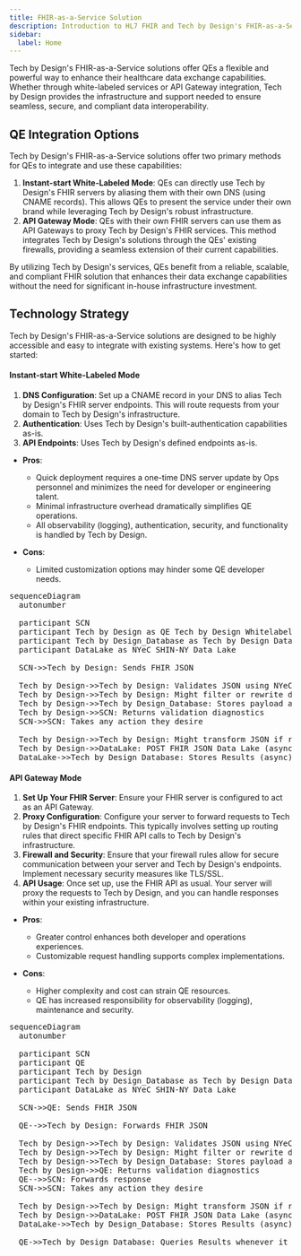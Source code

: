 ```yaml
---
title: FHIR-as-a-Service Solution
description: Introduction to HL7 FHIR and Tech by Design's FHIR-as-a-Service Solutions
sidebar:
  label: Home
---
```


Tech by Design's FHIR-as-a-Service solutions offer QEs a flexible and powerful way to
enhance their healthcare data exchange capabilities. Whether through
white-labeled services or API Gateway integration, Tech by Design provides the
infrastructure and support needed to ensure seamless, secure, and compliant data
interoperability.

## QE Integration Options

Tech by Design's FHIR-as-a-Service solutions offer two primary methods for QEs to
integrate and use these capabilities:

1. **Instant-start White-Labeled Mode**: QEs can directly use Tech by Design's FHIR servers by
   aliasing them with their own DNS (using CNAME records). This allows QEs to
   present the service under their own brand while leveraging Tech by Design's robust
   infrastructure.
2. **API Gateway Mode**: QEs with their own FHIR servers can use them as API
   Gateways to proxy Tech by Design's FHIR services. This method integrates Tech by Design's
   solutions through the QEs' existing firewalls, providing a seamless extension
   of their current capabilities.

By utilizing Tech by Design's services, QEs benefit from a reliable, scalable, and
compliant FHIR solution that enhances their data exchange capabilities without
the need for significant in-house infrastructure investment.

## Technology Strategy

Tech by Design's FHIR-as-a-Service solutions are designed to be highly accessible and
easy to integrate with existing systems. Here's how to get started:

#### Instant-start White-Labeled Mode

1. **DNS Configuration**: Set up a CNAME record in your DNS to alias Tech by Design's
   FHIR server endpoints. This will route requests from your domain to Tech by Design's
   infrastructure.
2. **Authentication**: Uses Tech by Design's built-authentication capabilities as-is.
3. **API Endpoints**: Uses Tech by Design's defined endpoints as-is.

- **Pros**:
  - Quick deployment requires a one-time DNS server update by Ops personnel and
    minimizes the need for developer or engineering talent.
  - Minimal infrastructure overhead dramatically simplifies QE operations.
  - All observability (logging), authentication, security, and functionality is
    handled by Tech by Design.

- **Cons**:
  - Limited customization options may hinder some QE developer needs.

<pre class="mermaid">
sequenceDiagram
  autonumber

  participant SCN
  participant Tech by Design as QE Tech by Design Whitelabel
  participant Tech by Design_Database as Tech by Design Database
  participant DataLake as NYeC SHIN-NY Data Lake

  SCN->>Tech by Design: Sends FHIR JSON
  
  Tech by Design->>Tech by Design: Validates JSON using NYeC SHIN-NY IG
  Tech by Design->>Tech by Design: Might filter or rewrite diagnostics if requested by NYeC
  Tech by Design->>Tech by Design_Database: Stores payload and diagnostics
  Tech by Design->>SCN: Returns validation diagnostics
  SCN->>SCN: Takes any action they desire

  Tech by Design->>Tech by Design: Might transform JSON if requested by NYeC
  Tech by Design->>DataLake: POST FHIR JSON Data Lake (async)
  DataLake->>Tech by Design_Database: Stores Results (async)
</pre>

#### API Gateway Mode

1. **Set Up Your FHIR Server**: Ensure your FHIR server is configured to act as
   an API Gateway.
2. **Proxy Configuration**: Configure your server to forward requests to
   Tech by Design's FHIR endpoints. This typically involves setting up routing rules
   that direct specific FHIR API calls to Tech by Design's infrastructure.
3. **Firewall and Security**: Ensure that your firewall rules allow for secure
   communication between your server and Tech by Design's endpoints. Implement necessary
   security measures like TLS/SSL.
4. **API Usage**: Once set up, use the FHIR API as usual. Your server will proxy
   the requests to Tech by Design, and you can handle responses within your existing
   infrastructure.

- **Pros**:
  - Greater control enhances both developer and operations experiences.
  - Customizable request handling supports complex implementations.

- **Cons**:
  - Higher complexity and cost can strain QE resources.
  - QE has increased responsibility for observability (logging), maintenance and
    security.

<pre class="mermaid">
sequenceDiagram
  autonumber

  participant SCN
  participant QE
  participant Tech by Design
  participant Tech by Design_Database as Tech by Design Database
  participant DataLake as NYeC SHIN-NY Data Lake

  SCN->>QE: Sends FHIR JSON
  
  QE-->>Tech by Design: Forwards FHIR JSON

  Tech by Design->>Tech by Design: Validates JSON using NYeC SHIN-NY IG
  Tech by Design->>Tech by Design: Might filter or rewrite diagnostics if requested by NYeC
  Tech by Design->>Tech by Design_Database: Stores payload and diagnostics
  Tech by Design->>QE: Returns validation diagnostics
  QE-->>SCN: Forwards response
  SCN->>SCN: Takes any action they desire

  Tech by Design->>Tech by Design: Might transform JSON if requested by NYeC
  Tech by Design->>DataLake: POST FHIR JSON Data Lake (async)
  DataLake->>Tech by Design_Database: Stores Results (async)

  QE->>Tech by Design_Database: Queries Results whenever it desires (useful to find out the result of the data lake submission)
</pre>
